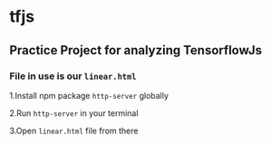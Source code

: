 # tfjs

## Practice Project for analyzing TensorflowJs

### File in use is our `linear.html`

1.Install npm package `http-server` globally

2.Run `http-server` in your terminal

3.Open `linear.html` file from there

